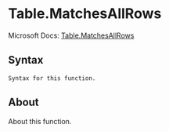 ---
---

# Table.MatchesAllRows

Microsoft Docs: [Table.MatchesAllRows](https://docs.microsoft.com/en-us/powerquery-m/table-matchesallrows)

## Syntax

```
Syntax for this function.
```

## About

About this function.

